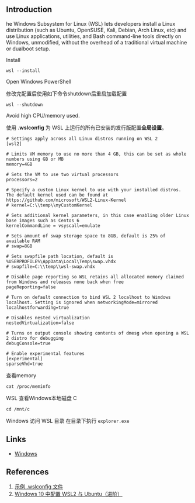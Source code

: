 ## Introduction

he Windows Subsystem for Linux (WSL) lets developers install a Linux  distribution (such as Ubuntu, OpenSUSE, Kali, Debian, Arch Linux, etc)  and use Linux applications, utilities, and Bash command-line tools  directly on Windows, unmodified, without the overhead of a traditional  virtual machine or dualboot setup.



Install

```shell
wsl --install
```





Open Windows PowerShell

修改完配置后使用如下命令shutdown后重启加载配置
```shell
wsl --shutdown
```



Avoid high CPU/memory used.

使用 **.wslconfig** 为 WSL 上运行的所有已安装的发行版配置**全局设置**。

```
# Settings apply across all Linux distros running on WSL 2
[wsl2]

# Limits VM memory to use no more than 4 GB, this can be set as whole numbers using GB or MB
memory=4GB 

# Sets the VM to use two virtual processors
processors=2

# Specify a custom Linux kernel to use with your installed distros. The default kernel used can be found at https://github.com/microsoft/WSL2-Linux-Kernel
# kernel=C:\\temp\\myCustomKernel

# Sets additional kernel parameters, in this case enabling older Linux base images such as Centos 6
kernelCommandLine = vsyscall=emulate

# Sets amount of swap storage space to 8GB, default is 25% of available RAM
# swap=8GB

# Sets swapfile path location, default is %USERPROFILE%\AppData\Local\Temp\swap.vhdx
# swapfile=C:\\temp\\wsl-swap.vhdx

# Disable page reporting so WSL retains all allocated memory claimed from Windows and releases none back when free
pageReporting=false

# Turn on default connection to bind WSL 2 localhost to Windows localhost. Setting is ignored when networkingMode=mirrored
localhostforwarding=true

# Disables nested virtualization
nestedVirtualization=false

# Turns on output console showing contents of dmesg when opening a WSL 2 distro for debugging
debugConsole=true

# Enable experimental features
[experimental]
sparseVhd=true
```

查看memory
```shell
cat /proc/meminfo
```


WSL 查看Windows本地磁盘 C

```shell
cd /mnt/c
```

Windows 访问 WSL 目录  在目录下执行 `explorer.exe`




## Links

- [Windows](/docs/CS/OS/Windows/Windows.md)

## References

1. [示例 .wslconfig 文件](https://learn.microsoft.com/zh-cn/windows/wsl/wsl-config)
2. [Windows 10 中配置 WSL2 与 Ubuntu（进阶）](https://rich1e.github.io/workspace/Windows10%E4%B8%AD%E9%85%8D%E7%BD%AEWSL2%E4%B8%8EUbuntu%EF%BC%88%E8%BF%9B%E9%98%B6%EF%BC%89.html)

